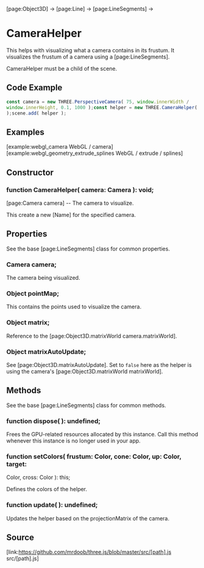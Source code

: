 [page:Object3D] → [page:Line] → [page:LineSegments] →

# CameraHelper

This helps with visualizing what a camera contains in its frustum. It
visualizes the frustum of a camera using a [page:LineSegments].  
  
CameraHelper must be a child of the scene.

## Code Example

  
```ts  
const camera = new THREE.PerspectiveCamera( 75, window.innerWidth /
window.innerHeight, 0.1, 1000 );const helper = new THREE.CameraHelper( camera
);scene.add( helper );  
```  

## Examples

[example:webgl_camera WebGL / camera]  
[example:webgl_geometry_extrude_splines WebGL / extrude / splines]

## Constructor

###  function CameraHelper( camera: Camera ): void;

[page:Camera camera] -- The camera to visualize.  
  
This create a new [Name] for the specified camera.

## Properties

See the base [page:LineSegments] class for common properties.

###  Camera camera;

The camera being visualized.

###  Object pointMap;

This contains the points used to visualize the camera.

###  Object matrix;

Reference to the [page:Object3D.matrixWorld camera.matrixWorld].

###  Object matrixAutoUpdate;

See [page:Object3D.matrixAutoUpdate]. Set to `false` here as the helper is
using the camera's [page:Object3D.matrixWorld matrixWorld].

## Methods

See the base [page:LineSegments] class for common methods.

###  function dispose( ): undefined;

Frees the GPU-related resources allocated by this instance. Call this method
whenever this instance is no longer used in your app.

###  function setColors( frustum: Color, cone: Color, up: Color, target:
Color, cross: Color ): this;

Defines the colors of the helper.

###  function update( ): undefined;

Updates the helper based on the projectionMatrix of the camera.

## Source

[link:https://github.com/mrdoob/three.js/blob/master/src/[path].js
src/[path].js]

